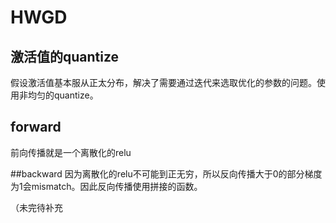 # HWGD
## 激活值的quantize
假设激活值基本服从正太分布，解决了需要通过迭代来选取优化的参数的问题。使用非均匀的quantize。

## forward
前向传播就是一个离散化的relu

##backward
因为离散化的relu不可能到正无穷，所以反向传播大于0的部分梯度为1会mismatch。因此反向传播使用拼接的函数。

（未完待补充